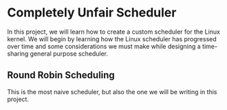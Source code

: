 # Completely Unfair Scheduler
In this project, we will learn how to create a custom scheduler for the Linux kernel. We will begin by learning how the Linux scheduler has progressed over time and some considerations we must make while designing a time-sharing general purpose scheduler.

## Round Robin Scheduling
This is the most naive scheduler, but also the one we will be writing in this project.